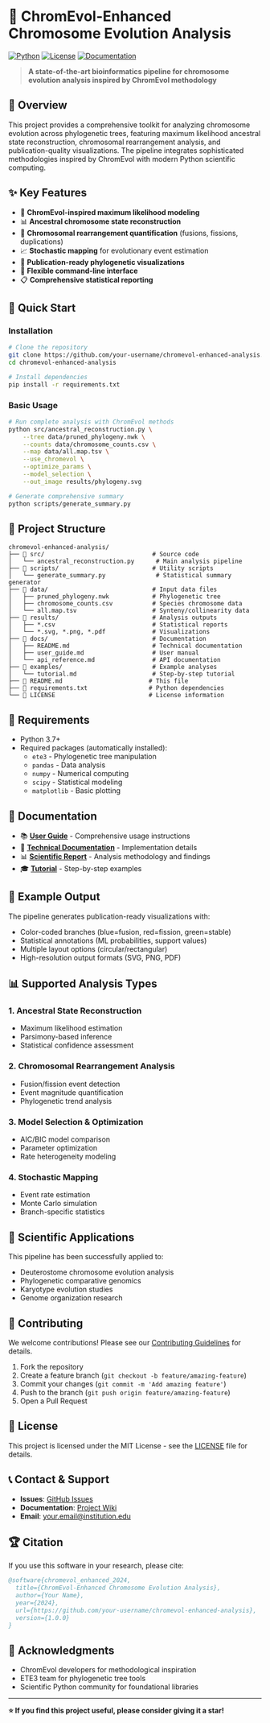 # 🧬 ChromEvol-Enhanced Chromosome Evolution Analysis

[![Python](https://img.shields.io/badge/Python-3.7+-blue.svg)](https://www.python.org/downloads/)
[![License](https://img.shields.io/badge/License-MIT-green.svg)](LICENSE)
[![Documentation](https://img.shields.io/badge/docs-latest-brightgreen.svg)](docs/)

> **A state-of-the-art bioinformatics pipeline for chromosome evolution analysis inspired by ChromEvol methodology**

## 🎯 Overview

This project provides a comprehensive toolkit for analyzing chromosome evolution across phylogenetic trees, featuring maximum likelihood ancestral state reconstruction, chromosomal rearrangement analysis, and publication-quality visualizations. The pipeline integrates sophisticated methodologies inspired by ChromEvol with modern Python scientific computing.

## ✨ Key Features

- 🔬 **ChromEvol-inspired maximum likelihood modeling**
- 📊 **Ancestral chromosome state reconstruction**
- 🧬 **Chromosomal rearrangement quantification** (fusions, fissions, duplications)
- 📈 **Stochastic mapping** for evolutionary event estimation
- 🎨 **Publication-ready phylogenetic visualizations**
- 🔧 **Flexible command-line interface**
- 📋 **Comprehensive statistical reporting**

## 🚀 Quick Start

### Installation

```bash
# Clone the repository
git clone https://github.com/your-username/chromevol-enhanced-analysis.git
cd chromevol-enhanced-analysis

# Install dependencies
pip install -r requirements.txt
```

### Basic Usage

```bash
# Run complete analysis with ChromEvol methods
python src/ancestral_reconstruction.py \
    --tree data/pruned_phylogeny.nwk \
    --counts data/chromosome_counts.csv \
    --map data/all.map.tsv \
    --use_chromevol \
    --optimize_params \
    --model_selection \
    --out_image results/phylogeny.svg

# Generate comprehensive summary
python scripts/generate_summary.py
```

## 📁 Project Structure

```
chromevol-enhanced-analysis/
├── 📂 src/                              # Source code
│   └── ancestral_reconstruction.py      # Main analysis pipeline
├── 📂 scripts/                          # Utility scripts
│   └── generate_summary.py              # Statistical summary generator
├── 📂 data/                             # Input data files
│   ├── pruned_phylogeny.nwk            # Phylogenetic tree
│   ├── chromosome_counts.csv           # Species chromosome data
│   └── all.map.tsv                     # Synteny/collinearity data
├── 📂 results/                          # Analysis outputs
│   ├── *.csv                           # Statistical reports
│   └── *.svg, *.png, *.pdf             # Visualizations
├── 📂 docs/                             # Documentation
│   ├── README.md                       # Technical documentation
│   ├── user_guide.md                   # User manual
│   └── api_reference.md                # API documentation
├── 📂 examples/                         # Example analyses
│   └── tutorial.md                     # Step-by-step tutorial
├── 📄 README.md                        # This file
├── 📄 requirements.txt                 # Python dependencies
└── 📄 LICENSE                          # License information
```

## 🔧 Requirements

- Python 3.7+
- Required packages (automatically installed):
  - `ete3` - Phylogenetic tree manipulation
  - `pandas` - Data analysis
  - `numpy` - Numerical computing
  - `scipy` - Statistical modeling
  - `matplotlib` - Basic plotting

## 📖 Documentation

- 📚 **[User Guide](docs/user_guide.md)** - Comprehensive usage instructions
- 🔬 **[Technical Documentation](docs/ChromEvol_Enhancement_README.md)** - Implementation details
- 📊 **[Scientific Report](docs/evolutionary_analysis_report.md)** - Analysis methodology and findings
- 🎓 **[Tutorial](examples/tutorial.md)** - Step-by-step examples

## 🎨 Example Output

The pipeline generates publication-ready visualizations with:
- Color-coded branches (blue=fusion, red=fission, green=stable)
- Statistical annotations (ML probabilities, support values)
- Multiple layout options (circular/rectangular)
- High-resolution output formats (SVG, PNG, PDF)

## 📊 Supported Analysis Types

### 1. Ancestral State Reconstruction
- Maximum likelihood estimation
- Parsimony-based inference
- Statistical confidence assessment

### 2. Chromosomal Rearrangement Analysis
- Fusion/fission event detection
- Event magnitude quantification
- Phylogenetic trend analysis

### 3. Model Selection & Optimization
- AIC/BIC model comparison
- Parameter optimization
- Rate heterogeneity modeling

### 4. Stochastic Mapping
- Event rate estimation
- Monte Carlo simulation
- Branch-specific statistics

## 🔬 Scientific Applications

This pipeline has been successfully applied to:
- Deuterostome chromosome evolution analysis
- Phylogenetic comparative genomics
- Karyotype evolution studies
- Genome organization research

## 🤝 Contributing

We welcome contributions! Please see our [Contributing Guidelines](CONTRIBUTING.md) for details.

1. Fork the repository
2. Create a feature branch (`git checkout -b feature/amazing-feature`)
3. Commit your changes (`git commit -m 'Add amazing feature'`)
4. Push to the branch (`git push origin feature/amazing-feature`)
5. Open a Pull Request

## 📄 License

This project is licensed under the MIT License - see the [LICENSE](LICENSE) file for details.

## 📞 Contact & Support

- **Issues**: [GitHub Issues](https://github.com/your-username/chromevol-enhanced-analysis/issues)
- **Documentation**: [Project Wiki](https://github.com/your-username/chromevol-enhanced-analysis/wiki)
- **Email**: your.email@institution.edu

## 🏆 Citation

If you use this software in your research, please cite:

```bibtex
@software{chromevol_enhanced_2024,
  title={ChromEvol-Enhanced Chromosome Evolution Analysis},
  author={Your Name},
  year={2024},
  url={https://github.com/your-username/chromevol-enhanced-analysis},
  version={1.0.0}
}
```

## 🙏 Acknowledgments

- ChromEvol developers for methodological inspiration
- ETE3 team for phylogenetic tree tools
- Scientific Python community for foundational libraries

---

**⭐ If you find this project useful, please consider giving it a star!**

